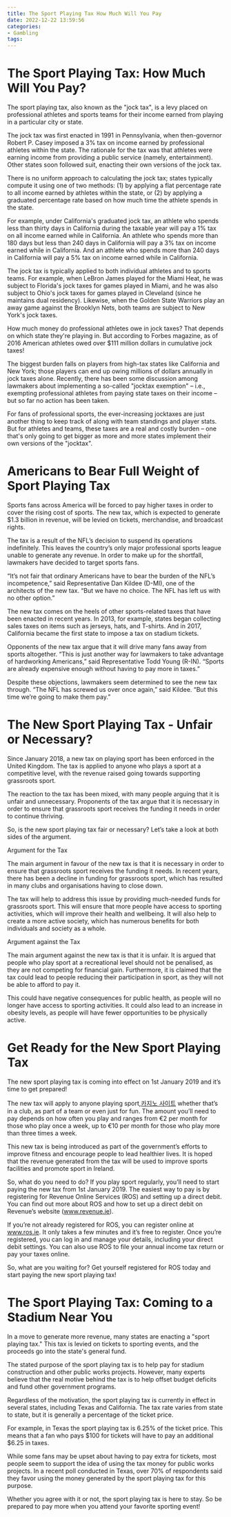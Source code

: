 ```yaml
---
title: The Sport Playing Tax How Much Will You Pay
date: 2022-12-22 13:59:56
categories:
- Gambling
tags:
---
```



#  The Sport Playing Tax: How Much Will You Pay?

The sport playing tax, also known as the "jock tax", is a levy placed on professional athletes and sports teams for their income earned from playing in a particular city or state.

The jock tax was first enacted in 1991 in Pennsylvania, when then-governor Robert P. Casey imposed a 3% tax on income earned by professional athletes within the state. The rationale for the tax was that athletes were earning income from providing a public service (namely, entertainment). Other states soon followed suit, enacting their own versions of the jock tax.

There is no uniform approach to calculating the jock tax; states typically compute it using one of two methods: (1) by applying a flat percentage rate to all income earned by athletes within the state, or (2) by applying a graduated percentage rate based on how much time the athlete spends in the state.

For example, under California's graduated jock tax, an athlete who spends less than thirty days in California during the taxable year will pay a 1% tax on all income earned while in California. An athlete who spends more than 180 days but less than 240 days in California will pay a 3% tax on income earned while in California. And an athlete who spends more than 240 days in California will pay a 5% tax on income earned while in California.

The jock tax is typically applied to both individual athletes and to sports teams. For example, when LeBron James played for the Miami Heat, he was subject to Florida's jock taxes for games played in Miami, and he was also subject to Ohio's jock taxes for games played in Cleveland (since he maintains dual residency). Likewise, when the Golden State Warriors play an away game against the Brooklyn Nets, both teams are subject to New York's jock taxes.



How much money do professional athletes owe in jock taxes? That depends on which state they're playing in. But according to Forbes magazine, as of 2016 American athletes owed over $111 million dollars in cumulative jock taxes! 

The biggest burden falls on players from high-tax states like California and New York; those players can end up owing millions of dollars annually in jock taxes alone. Recently, there has been some discussion among lawmakers about implementing a so-called "jocktax exemption" – i.e., exempting professional athletes from paying state taxes on their income – but so far no action has been taken. 

For fans of professional sports, the ever-increasing jocktaxes are just another thing to keep track of along with team standings and player stats. But for athletes and teams, these taxes are a real and costly burden – one that's only going to get bigger as more and more states implement their own versions of the "jocktax".

#  Americans to Bear Full Weight of Sport Playing Tax

Sports fans across America will be forced to pay higher taxes in order to cover the rising cost of sports. The new tax, which is expected to generate $1.3 billion in revenue, will be levied on tickets, merchandise, and broadcast rights.

The tax is a result of the NFL’s decision to suspend its operations indefinitely. This leaves the country’s only major professional sports league unable to generate any revenue. In order to make up for the shortfall, lawmakers have decided to target sports fans.

“It’s not fair that ordinary Americans have to bear the burden of the NFL’s incompetence,” said Representative Dan Kildee (D-MI), one of the architects of the new tax. “But we have no choice. The NFL has left us with no other option.”

The new tax comes on the heels of other sports-related taxes that have been enacted in recent years. In 2013, for example, states began collecting sales taxes on items such as jerseys, hats, and T-shirts. And in 2017, California became the first state to impose a tax on stadium tickets.

Opponents of the new tax argue that it will drive many fans away from sports altogether. “This is just another way for lawmakers to take advantage of hardworking Americans,” said Representative Todd Young (R-IN). “Sports are already expensive enough without having to pay more in taxes.”

Despite these objections, lawmakers seem determined to see the new tax through. “The NFL has screwed us over once again,” said Kildee. “But this time we’re going to make them pay.”

#  The New Sport Playing Tax - Unfair or Necessary?

Since January 2018, a new tax on playing sport has been enforced in the United Kingdom. The tax is applied to anyone who plays a sport at a competitive level, with the revenue raised going towards supporting grassroots sport.

The reaction to the tax has been mixed, with many people arguing that it is unfair and unnecessary. Proponents of the tax argue that it is necessary in order to ensure that grassroots sport receives the funding it needs in order to continue thriving.

So, is the new sport playing tax fair or necessary? Let’s take a look at both sides of the argument.

Argument for the Tax

The main argument in favour of the new tax is that it is necessary in order to ensure that grassroots sport receives the funding it needs. In recent years, there has been a decline in funding for grassroots sport, which has resulted in many clubs and organisations having to close down.

The tax will help to address this issue by providing much-needed funds for grassroots sport. This will ensure that more people have access to sporting activities, which will improve their health and wellbeing. It will also help to create a more active society, which has numerous benefits for both individuals and society as a whole.

Argument against the Tax

The main argument against the new tax is that it is unfair. It is argued that people who play sport at a recreational level should not be penalised, as they are not competing for financial gain. Furthermore, it is claimed that the tax could lead to people reducing their participation in sport, as they will not be able to afford to pay it.

This could have negative consequences for public health, as people will no longer have access to sporting activities. It could also lead to an increase in obesity levels, as people will have fewer opportunities to be physically active.

#  Get Ready for the New Sport Playing Tax

The new sport playing tax is coming into effect on 1st January 2019 and it’s time to get prepared!

The new tax will apply to anyone playing sport,[카지노 사이트](https://choegocasino.com/) whether that’s in a club, as part of a team or even just for fun. The amount you’ll need to pay depends on how often you play and ranges from €2 per month for those who play once a week, up to €10 per month for those who play more than three times a week.

This new tax is being introduced as part of the government’s efforts to improve fitness and encourage people to lead healthier lives. It is hoped that the revenue generated from the tax will be used to improve sports facilities and promote sport in Ireland.

So, what do you need to do? If you play sport regularly, you’ll need to start paying the new tax from 1st January 2019. The easiest way to pay is by registering for Revenue Online Services (ROS) and setting up a direct debit. You can find out more about ROS and how to set up a direct debit on Revenue’s website (www.revenue.ie).

If you’re not already registered for ROS, you can register online at www.ros.ie. It only takes a few minutes and it’s free to register. Once you’re registered, you can log in and manage your details, including your direct debit settings. You can also use ROS to file your annual income tax return or pay your taxes online.

So, what are you waiting for? Get yourself registered for ROS today and start paying the new sport playing tax!

#  The Sport Playing Tax: Coming to a Stadium Near You

In a move to generate more revenue, many states are enacting a "sport playing tax." This tax is levied on tickets to sporting events, and the proceeds go into the state's general fund.

The stated purpose of the sport playing tax is to help pay for stadium construction and other public works projects. However, many experts believe that the real motive behind the tax is to help offset budget deficits and fund other government programs.

Regardless of the motivation, the sport playing tax is currently in effect in several states, including Texas and California. The tax rate varies from state to state, but it is generally a percentage of the ticket price.

For example, in Texas the sport playing tax is 6.25% of the ticket price. This means that a fan who pays $100 for tickets will have to pay an additional $6.25 in taxes.

While some fans may be upset about having to pay extra for tickets, most people seem to support the idea of using the tax money for public works projects. In a recent poll conducted in Texas, over 70% of respondents said they favor using the money generated by the sport playing tax for this purpose.

Whether you agree with it or not, the sport playing tax is here to stay. So be prepared to pay more when you attend your favorite sporting event!